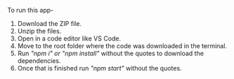 To run this app-
  1. Download the ZIP file.
  2. Unzip the files.
  3. Open in a code editor like VS Code.
  4. Move to the root folder where the code was downloaded in the terminal.
  5. Run *"npm i" or "npm install"* without the quotes to download the dependencies.
  6. Once that is finished run *"npm start"* without the quotes.
